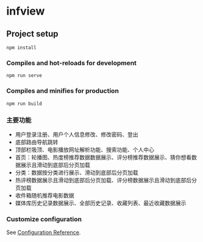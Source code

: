 # infview

## Project setup

```
npm install
```

### Compiles and hot-reloads for development

```
npm run serve
```

### Compiles and minifies for production

```
npm run build
```

### 主要功能

- 用户登录注册、用户个人信息修改、修改密码、登出
- 底部路由导航跳转
- 顶部栏吸顶、电影播放网址解析功能、搜索功能、个人中心
- 首页：轮播图、热度榜推荐数据数据展示、评分榜推荐数据展示、猜你想看数据展示且滑动到底部后分页加载
- 分类：数据按分类进行展示、滑动到底部后分页加载
- 热评榜数据展示且滑动到底部后分页加载、评分榜数据展示且滑动到底部后分页加载
- 收件箱随机推荐电影数据
- 媒体库历史记录数据展示、全部历史记录、收藏列表、最近收藏数据展示

### Customize configuration

See [Configuration Reference](https://cli.vuejs.org/config/).
